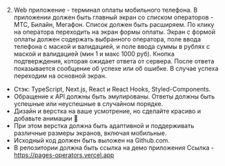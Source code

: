 2) Web приложение - терминал оплаты мобильного телефона.
В приложении должен быть главный экран со списком операторов - МТС, Билайн,
Мегафон. Список должен быть расширяем. По клику на оператора переходить на
экран формы оплаты.
Экран с формой оплаты должен содержать выбранного оператора, поле ввода
телефона с маской и валидацией, и поле ввода суммы в рублях с маской и
валидацией (мин 1 и макс 1000 руб). Кнопка подтверждения, которая ожидает ответа
от сервера. После ответа показывается сообщение об успехе или об ошибке. В случае
успеха переходим на основной экран.
- Стэк: TypeScript, Next.js, React и React Hooks, Styled-Components.
- Обращение к API должны быть эмулированы. Ответы должны быть успешные
или неуспешные в случайном порядке.
- Дизайн и верстка на ваше усмотрение, но сделайте красиво и добавьте
анимации 💅
- При этом верстка должна быть адаптивной и поддерживать различные размеры
экранов, включая мобильные.
- Исходный код должен быть выложен на Github.com.
- В репозитории должна быть ссылка на демо приложения
Ссылка - https://pages-operators.vercel.app
